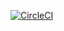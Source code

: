 [![CircleCI](https://dl.circleci.com/status-badge/img/gh/cisnux-seed/prime-app/tree/main.svg?style=shield)](https://dl.circleci.com/status-badge/redirect/gh/cisnux-seed/prime-app/tree/main)
